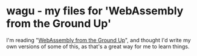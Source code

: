 wagu - my files for 'WebAssembly from the Ground Up'
========================================================================

I'm reading "[WebAssembly from the Ground Up][]", and thought I'd 
write my own versions of some of this, as that's a great way for me
to learn things.

[WebAssembly from the Ground Up]: https://wasmgroundup.com/